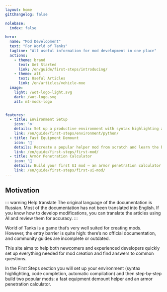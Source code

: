 ```yaml
---
layout: home
gitChangelog: false

nolebase:
  index: false

hero:
  name: "Mod Development"
  text: "For World of Tanks"
  tagline: "All useful information for mod development in one place"
  actions:
    - theme: brand
      text: Get Started
      link: /en/guide/first-steps/introducing/
    - theme: alt
      text: Useful Articles
      link: /en/articles/vehicle-moe
  image:
    light: /wot-logo-light.svg
    dark: /wot-logo.svg
    alt: mt-mods-logo


features:
  - title: Environment Setup
    icon: '⚙️'
    details: Set up a productive environment with syntax highlighting and code completion
    link: /en/guide/first-steps/environment/python/
  - title: Fast Equipment Demount
    icon: '🔧'
    details: Recreate a popular helper mod from scratch and learn the basics
    link: /en/guide/first-steps/first-mod/
  - title: Armor Penetration Calculator
    icon: '🎨'
    details: Build your first UI mod – an armor penetration calculator
    link: /en/guide/first-steps/first-ui-mod/
---
```


<style>
.VPHomeFeatures { margin-bottom: 3em; }
</style>


## Motivation

::: warning Help translate
The original language of the documentation is Russian. Most of the documentation has not been translated into English. If you know how to develop modifications, you can translate the articles using AI and review them for accuracy.
:::

World of Tanks is a game that’s very well suited for creating mods. However, the entry barrier is quite high: there’s no official documentation, and community guides are incomplete or outdated.

This site aims to help both newcomers and experienced developers quickly set up everything needed for mod creation and find answers to common questions.

In the First Steps section you will set up your environment (syntax highlighting, code completion, automatic compilation) and then step‑by‑step build two popular mods: a fast equipment demount helper and an armor penetration calculator.
